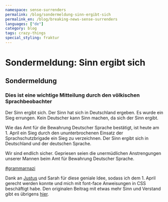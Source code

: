 ```yaml
---
namespace: sense-surrenders
permalink: /blog/sondermeldung-sinn-ergibt-sich
permalink_en: /blog/breaking-news-sense-surrenders
languages: ["de"]
category: blog
tags: crazy-things
special_styling: fraktur
---
```


# Sondermeldung: Sinn ergibt sich

## Sondermeldung

### Dies ist eine wichtige Mitteilung durch den völkischen Sprachbeobachter

Der Sinn ergibt sich.
Der Sinn hat sich in Deutschland ergeben.
Es wurde ein Sieg errungen.
Kein Deutscher kann Sinn machen, da sich der Sinn ergibt.

Wie das Amt für die Bewahrung Deutscher Sprache bestätigt, ist heute am 1. April ein Sieg durch den ununterbrochenen Einsatz der Sprachschutzbrigade ein Sieg zu verzeichnen.
Der Sinn ergibt sich in Deutschland und der deutschen Sprache.

Wir sind endlich sicher.
Gepriesen seien die unermüdlichen Anstrengungen unserer Mannen beim Amt für Bewahrung Deutscher Sprache.

[#grammarnazi][grammarnazi]

Dank an [Justus][justus] und Sarah für diese geniale Idee, sodass ich dem 1. April gerecht werden konnte und mich mit font-face Anweisungen in CSS beschäftigt habe.
Den originalen Beitrag mit etwas mehr Sinn und Verstand gibt es übrigens [hier][blog-sinn].

[grammarnazi]: https://twitter.com/hashtag/grammarnazi
[justus]: https://justus.science/
[blog-sinn]: /blog/beitrag-macht-keinen-sinn
